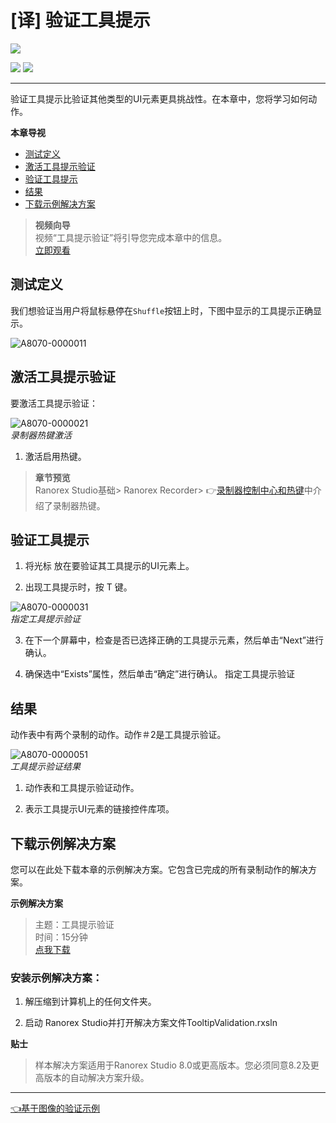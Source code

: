 # [译] 验证工具提示


[![](https://img.shields.io/badge/OfficialPage-ClickMe-blue.svg?longCache=true&style=flat-square)][0]  

[![](https://img.shields.io/badge/Translator-TaylorTaurus-42B983.svg?longCache=true&style=flat-square)](https://github.com/taylortaurus) 
![](https://img.shields.io/badge/TranslateTime-2019年9月10日-green.svg?longCache=true&style=flat-square)

---
验证工具提示比验证其他类型的UI元素更具挑战性。在本章中，您将学习如何动作。

**本章导视**


- [测试定义](#测试定义)
- [激活工具提示验证](#激活工具提示验证)
- [验证工具提示](#验证工具提示)
- [结果](#结果)
- [下载示例解决方案](#下载示例解决方案)





>**视频向导**             
视频“工具提示验证”将引导您完成本章中的信息。                    
[立即观看](https://www.youtube.com/embed/rsSBcaPdb_k)

## 测试定义
我们想验证当用户将鼠标悬停在`Shuffle`按钮上时，下图中显示的工具提示正确显示。

![A8070-0000011](https://gitee.com/taylortaurus/RX_UserGuide_GitBook_Picbed/raw/master/test-validation/A8070-0000011.png)



## 激活工具提示验证
要激活工具提示验证：

![A8070-0000021](https://gitee.com/taylortaurus/RX_UserGuide_GitBook_Picbed/raw/master/test-validation/A8070-0000021.png)          
*录制器热键激活*

1. 激活启用热键。

>**章节预览**                
Ranorex Studio基础> Ranorex Recorder>  👉[录制器控制中心和热键][1]中介绍了录制器热键。



## 验证工具提示
1. 将光标 放在要验证其工具提示的UI元素上。

2. 出现工具提示时，按 T 键。

![A8070-0000031](https://gitee.com/taylortaurus/RX_UserGuide_GitBook_Picbed/raw/master/test-validation/A8070-0000031.png)            
*指定工具提示验证*

3. 在下一个屏幕中，检查是否已选择正确的工具提示元素，然后单击“Next”进行确认。

4. 确保选中“Exists”属性，然后单击“确定”进行确认。
指定工具提示验证


## 结果
动作表中有两个录制的动作。动作＃2是工具提示验证。

![A8070-0000051](https://gitee.com/taylortaurus/RX_UserGuide_GitBook_Picbed/raw/master/test-validation/A8070-0000051.png)          
*工具提示验证结果*

1. 动作表和工具提示验证动作。

2. 表示工具提示UI元素的链接控件库项。



## 下载示例解决方案
您可以在此处下载本章的示例解决方案。它包含已完成的所有录制动作的解决方案。


**示例解决方案**
>主题：工具提示验证                         
>时间：15分钟           
>[点我下载](https://www.ranorex.com/rx-media/rx-user-guide/latest/download/RxSampleTooltipValidation.zip)

### **安装示例解决方案：**
1. 解压缩到计算机上的任何文件夹。

2. 启动 Ranorex Studio并打开解决方案文件TooltipValidation.rxsln

**贴士**          
>样本解决方案适用于Ranorex Studio 8.0或更高版本。您必须同意8.2及更高版本的自动解决方案升级。


---

[👈基于图像的验证示例][2]



[0]: https://www.ranorex.com/help/latest/ranorex-studio-fundamentals/test-validation/validation-tool-tips/
[1]:.\ranorex-recorder\recorder-hotkeys.html
[2]:.\image-based-validation-example.html